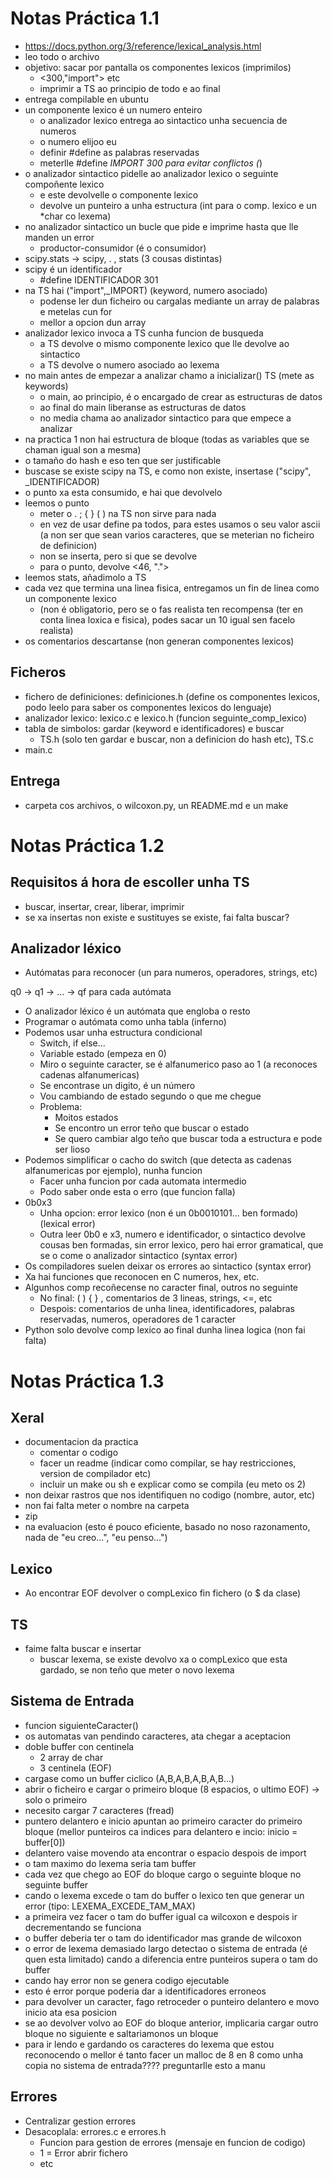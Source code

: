 # Notas Práctica 1.1

+ https://docs.python.org/3/reference/lexical_analysis.html
+ leo todo o archivo
+ objetivo: sacar por pantalla os componentes lexicos (imprimilos)
    + <300,"import"> etc
    + imprimir a TS ao principio de todo e ao final
+ entrega compilable en ubuntu
+ un componente lexico é un numero enteiro
    + o analizador lexico entrega ao sintactico unha secuencia de numeros
    + o numero elijoo eu
    + definir #define as palabras reservadas
    + meterlle #define _IMPORT 300 para evitar conflictos (_)
+ o analizador sintactico pidelle ao analizador lexico o seguinte compoñente lexico
    + e este devolvelle o componente lexico
    + devolve un punteiro a unha estructura (int para o comp. lexico e un *char co lexema)
+ no analizador sintactico un bucle que pide e imprime hasta que lle manden un error
    + productor-consumidor (é o consumidor)
+ scipy.stats -> scipy, . , stats (3 cousas distintas)
+ scipy é un identificador
    + #define IDENTIFICADOR 301
+ na TS hai ("import",_IMPORT) (keyword, numero asociado)
    + podense ler dun ficheiro ou cargalas mediante un array de palabras e metelas cun for
    + mellor a opcion dun array
+ analizador lexico invoca a TS cunha funcion de busqueda
    + a TS devolve o mismo componente lexico que lle devolve ao sintactico
    + a TS devolve o numero asociado ao lexema
+ no main antes de empezar a analizar chamo a inicializar() TS (mete as keywords)
    + o main, ao principio, é o encargado de crear as estructuras de datos
    + ao final do main liberanse as estructuras de datos
    + no media chama ao analizador sintactico para que empece a analizar
+ na practica 1 non hai estructura de bloque (todas as variables que se chaman igual son a mesma)
+ o tamaño do hash e eso ten que ser justificable
+ buscase se existe scipy na TS, e como non existe, insertase ("scipy", _IDENTIFICADOR)
+ o punto xa esta consumido, e hai que devolvelo
+ leemos o punto
    + meter o . ; { } ( ) na TS non sirve para nada
    + en vez de usar define pa todos, para estes usamos o seu valor ascii 
        (a non ser que sean varios caracteres, que se meterian no ficheiro de definicion)
    + non se inserta, pero si que se devolve
    + para o punto, devolve <46, ".">
+ leemos stats, añadimolo a TS
+ cada vez que termina una linea fisica, entregamos un fin de linea como un componente lexico
    + (non é obligatorio, pero se o fas realista ten recompensa (ter en conta linea loxica e fisica), podes sacar un 10 igual sen facelo realista)
+ os comentarios descartanse (non generan componentes lexicos)


## Ficheros
+ fichero de definiciones: definiciones.h (define os componentes lexicos, podo leelo para saber os componentes lexicos do lenguaje)
+ analizador lexico: lexico.c e lexico.h (funcion seguinte_comp_lexico)
+ tabla de simbolos: gardar (keyword e identificadores) e buscar
    + TS.h (solo ten gardar e buscar, non a definicion do hash etc), TS.c
+ main.c

## Entrega
+ carpeta cos archivos, o wilcoxon.py, un README.md e un make

# Notas Práctica 1.2

## Requisitos á hora de escoller unha TS
+ buscar, insertar, crear, liberar, imprimir
+ se xa insertas non existe e sustituyes se existe, fai falta buscar?

## Analizador léxico
+ Autómatas para reconocer (un para numeros, operadores, strings, etc)

q0 -> q1 -> ... -> qf para cada autómata

+ O analizador léxico é un autómata que engloba o resto
+ Programar o autómata como unha tabla (inferno)
+ Podemos usar unha estructura condicional
    + Switch, if else...
    + Variable estado (empeza en 0)
    + Miro o seguinte caracter, se é alfanumerico paso ao 1 (a reconoces cadenas alfanumericas)
    + Se encontrase un digito, é un número
    + Vou cambiando de estado segundo o que me chegue
    + Problema:
        + Moitos estados
        + Se encontro un error teño que buscar o estado
        + Se quero cambiar algo teño que buscar toda a estructura e pode ser lioso
+ Podemos simplificar o cacho do switch (que detecta as cadenas alfanumericas por ejemplo), nunha funcion
    + Facer unha funcion por cada automata intermedio
    + Podo saber onde esta o erro (que funcion falla)
+ 0b0x3
    + Unha opcion: error lexico (non é un 0b0010101... ben formado) (lexical error)
    + Outra leer 0b0 e x3, numero e identificador, o sintactico devolve cousas ben formadas, sin error lexico, pero hai error gramatical, que se o come o analizador sintactico (syntax error)
+ Os compiladores suelen deixar os errores ao sintactico (syntax error)
+ Xa hai funciones que reconocen en C numeros, hex, etc.
+ Algunhos comp recoñecense no caracter final, outros no seguinte
    + No final: ( ) { } , comentarios de 3 lineas, strings, <=, etc
    + Despois: comentarios de unha linea, identificadores, palabras reservadas, numeros, operadores de 1 caracter
+ Python solo devolve comp lexico ao final dunha linea logica (non fai falta)

# Notas Práctica 1.3

## Xeral
+ documentacion da practica
    + comentar o codigo
    + facer un readme (indicar como compilar, se hay restricciones, version de compilador etc)
    + incluir un make ou sh e explicar como se compila (eu meto os 2)
+ non deixar rastros que nos identifiquen no codigo (nombre, autor, etc)
+ non fai falta meter o nombre na carpeta
+ zip
+ na evaluacion (esto é pouco eficiente, basado no noso razonamento, nada de "eu creo...", "eu penso...")

## Lexico
+ Ao encontrar EOF devolver o compLexico fin fichero (o $ da clase)

## TS
+ faime falta buscar e insertar
    + buscar lexema, se existe devolvo xa o compLexico que esta gardado, se non teño que meter o novo lexema


## Sistema de Entrada
+ funcion siguienteCaracter()
+ os automatas van pendindo caracteres, ata chegar a aceptacion
+ doble buffer con centinela
    + 2 array de char
    + 3 centinela (EOF)
+ cargase como un buffer ciclico (A,B,A,B,A,B,A,B...)
+ abrir o ficheiro e cargar o primeiro bloque (8 espacios, o ultimo EOF) -> solo o primeiro
+ necesito cargar 7 caracteres (fread)
+ puntero delantero e inicio apuntan ao primeiro caracter do primeiro bloque (mellor punteiros ca indices para delantero e incio: inicio = buffer[0])
+ delantero vaise movendo ata encontrar o espacio despois de import
+ o tam maximo do lexema seria tam buffer
+ cada vez que chego ao EOF do bloque cargo o seguinte bloque no seguinte buffer
+ cando o lexema excede o tam do buffer o lexico ten que generar un error (tipo: LEXEMA_EXCEDE_TAM_MAX)
+ a primeira vez facer o tam do buffer igual ca wilcoxon e despois ir decrementando se funciona
+ o buffer deberia ter o tam do identificador mas grande de wilcoxon
+ o error de lexema demasiado largo detectao o sistema de entrada (é quen esta limitado) cando a diferencia entre punteiros supera o tam do buffer
+ cando hay error non se genera codigo ejecutable
+ esto é error porque poderia dar a identificadores erroneos
+ para devolver un caracter, fago retroceder o punteiro delantero e movo inicio ata esa posicion
+ se ao devolver volvo ao EOF do bloque anterior, implicaria cargar outro bloque no siguiente e saltariamonos un bloque
+ para ir lendo e gardando os caracteres do lexema que estou reconocendo o mellor é tanto facer un malloc de 8 en 8 como unha copia no sistema de entrada???? preguntarlle esto a manu

## Errores
+ Centralizar gestion errores
+ Desacoplala: errores.c e errores.h
    + Funcion para gestion de errores (mensaje en funcion de codigo)
    + 1 = Error abrir fichero
    + etc